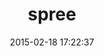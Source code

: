 ---
layout: post
title:  "spree"
repo:   "spree/spree"
date:   2015-02-18 17:22:37
gemurl: http://spreecommerce.com
---